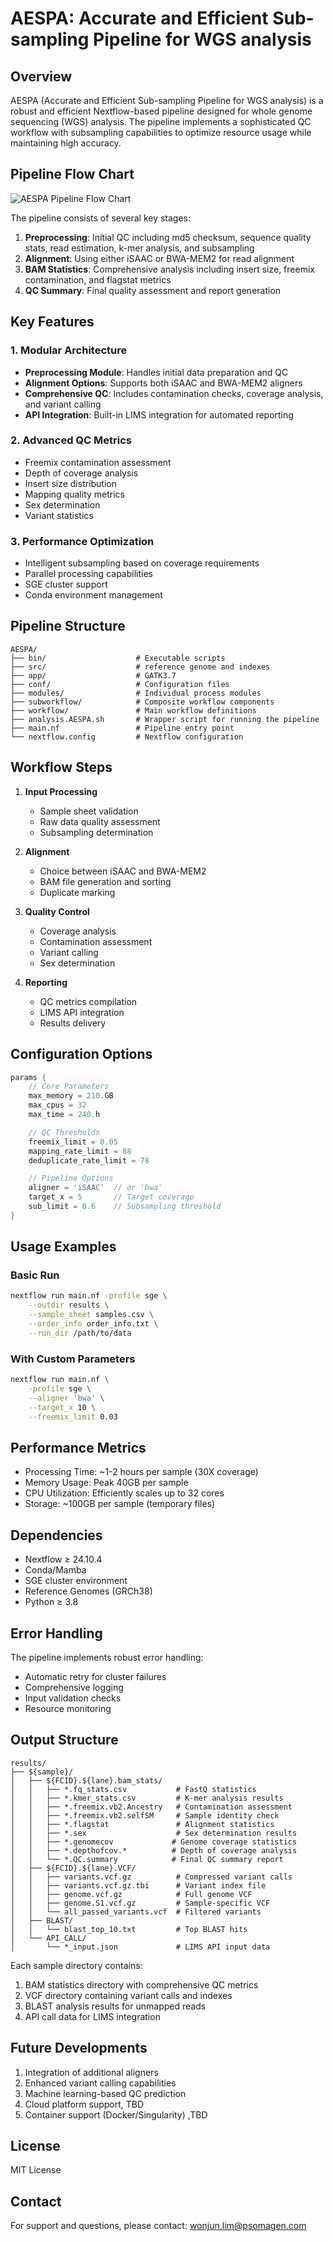 # AESPA: Accurate and Efficient Sub-sampling Pipeline for WGS analysis

## Overview
AESPA (Accurate and Efficient Sub-sampling Pipeline for WGS analysis) is a robust and efficient Nextflow-based pipeline designed for whole genome sequencing (WGS) analysis. The pipeline implements a sophisticated QC workflow with subsampling capabilities to optimize resource usage while maintaining high accuracy.

## Pipeline Flow Chart
![AESPA Pipeline Flow Chart](Figure/flow_chart.png)

The pipeline consists of several key stages:
1. **Preprocessing**: Initial QC including md5 checksum, sequence quality stats, read estimation, k-mer analysis, and subsampling
2. **Alignment**: Using either iSAAC or BWA-MEM2 for read alignment
3. **BAM Statistics**: Comprehensive analysis including insert size, freemix contamination, and flagstat metrics
4. **QC Summary**: Final quality assessment and report generation

## Key Features

### 1. Modular Architecture
- **Preprocessing Module**: Handles initial data preparation and QC
- **Alignment Options**: Supports both iSAAC and BWA-MEM2 aligners
- **Comprehensive QC**: Includes contamination checks, coverage analysis, and variant calling
- **API Integration**: Built-in LIMS integration for automated reporting

### 2. Advanced QC Metrics
- Freemix contamination assessment
- Depth of coverage analysis
- Insert size distribution
- Mapping quality metrics
- Sex determination
- Variant statistics

### 3. Performance Optimization
- Intelligent subsampling based on coverage requirements
- Parallel processing capabilities
- SGE cluster support
- Conda environment management

## Pipeline Structure

```
AESPA/
├── bin/                    # Executable scripts
├── src/                    # reference genome and indexes
├── app/                    # GATK3.7
├── conf/                   # Configuration files
├── modules/                # Individual process modules
├── subworkflow/            # Composite workflow components
├── workflow/               # Main workflow definitions
├── analysis.AESPA.sh       # Wrapper script for running the pipeline
├── main.nf                 # Pipeline entry point
└── nextflow.config         # Nextflow configuration
```

## Workflow Steps

1. **Input Processing**
   - Sample sheet validation
   - Raw data quality assessment
   - Subsampling determination

2. **Alignment**
   - Choice between iSAAC and BWA-MEM2
   - BAM file generation and sorting
   - Duplicate marking

3. **Quality Control**
   - Coverage analysis
   - Contamination assessment
   - Variant calling
   - Sex determination

4. **Reporting**
   - QC metrics compilation
   - LIMS API integration
   - Results delivery

## Configuration Options

```groovy
params {
    // Core Parameters
    max_memory = 210.GB
    max_cpus = 32
    max_time = 240.h

    // QC Thresholds
    freemix_limit = 0.05
    mapping_rate_limit = 88
    deduplicate_rate_limit = 78

    // Pipeline Options
    aligner = 'iSAAC'  // or 'bwa'
    target_x = 5       // Target coverage
    sub_limit = 0.6    // Subsampling threshold
}
```

## Usage Examples

### Basic Run
```bash
nextflow run main.nf -profile sge \
    --outdir results \
    --sample_sheet samples.csv \
    --order_info order_info.txt \
    --run_dir /path/to/data
```

### With Custom Parameters
```bash
nextflow run main.nf \
    -profile sge \
    --aligner 'bwa' \
    --target_x 10 \
    --freemix_limit 0.03
```

## Performance Metrics

- Processing Time: ~1-2 hours per sample (30X coverage)
- Memory Usage: Peak 40GB per sample
- CPU Utilization: Efficiently scales up to 32 cores
- Storage: ~100GB per sample (temporary files)

## Dependencies

- Nextflow ≥ 24.10.4
- Conda/Mamba
- SGE cluster environment
- Reference Genomes (GRCh38)
- Python ≥ 3.8

## Error Handling

The pipeline implements robust error handling:
- Automatic retry for cluster failures
- Comprehensive logging
- Input validation checks
- Resource monitoring

## Output Structure

```
results/
├── ${sample}/
│   ├── ${FCID}.${lane}.bam_stats/
│   │   ├── *.fq_stats.csv           # FastQ statistics
│   │   ├── *.kmer_stats.csv         # K-mer analysis results
│   │   ├── *.freemix.vb2.Ancestry   # Contamination assessment
│   │   ├── *.freemix.vb2.selfSM     # Sample identity check
│   │   ├── *.flagstat               # Alignment statistics
│   │   ├── *.sex                    # Sex determination results
│   │   ├── *.genomecov             # Genome coverage statistics
│   │   ├── *.depthofcov.*          # Depth of coverage analysis
│   │   └── *.QC.summary            # Final QC summary report
│   ├── ${FCID}.${lane}.VCF/
│   │   ├── variants.vcf.gz          # Compressed variant calls
│   │   ├── variants.vcf.gz.tbi      # Variant index file
│   │   ├── genome.vcf.gz            # Full genome VCF
│   │   ├── genome.S1.vcf.gz         # Sample-specific VCF
│   │   └── all_passed_variants.vcf  # Filtered variants
│   ├── BLAST/
│   │   └── blast_top_10.txt         # Top BLAST hits
│   └── API_CALL/
│       └── *_input.json             # LIMS API input data
```

Each sample directory contains:
1. BAM statistics directory with comprehensive QC metrics
2. VCF directory containing variant calls and indexes
3. BLAST analysis results for unmapped reads
4. API call data for LIMS integration

## Future Developments

1. Integration of additional aligners
2. Enhanced variant calling capabilities
3. Machine learning-based QC prediction
4. Cloud platform support, TBD
5. Container support (Docker/Singularity) ,TBD

## License
MIT License

## Contact
For support and questions, please contact: wonjun.lim@psomagen.com
